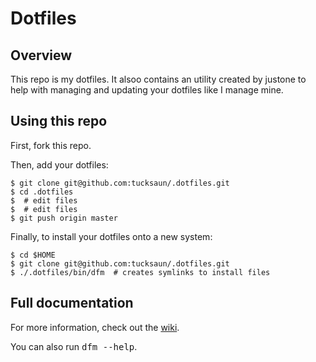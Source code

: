 # Dotfiles

## Overview

This repo is my dotfiles. 
It alsoo contains an utility created by justone to help
with managing and updating your dotfiles like I manage mine.

## Using this repo

First, fork this repo.

Then, add your dotfiles:

    $ git clone git@github.com:tucksaun/.dotfiles.git
    $ cd .dotfiles
    $  # edit files
    $  # edit files
    $ git push origin master

Finally, to install your dotfiles onto a new system:

    $ cd $HOME
    $ git clone git@github.com:tucksaun/.dotfiles.git
    $ ./.dotfiles/bin/dfm  # creates symlinks to install files

## Full documentation

For more information, check out the [wiki](http://github.com/justone/dotfiles/wiki).

You can also run <tt>dfm --help</tt>.

